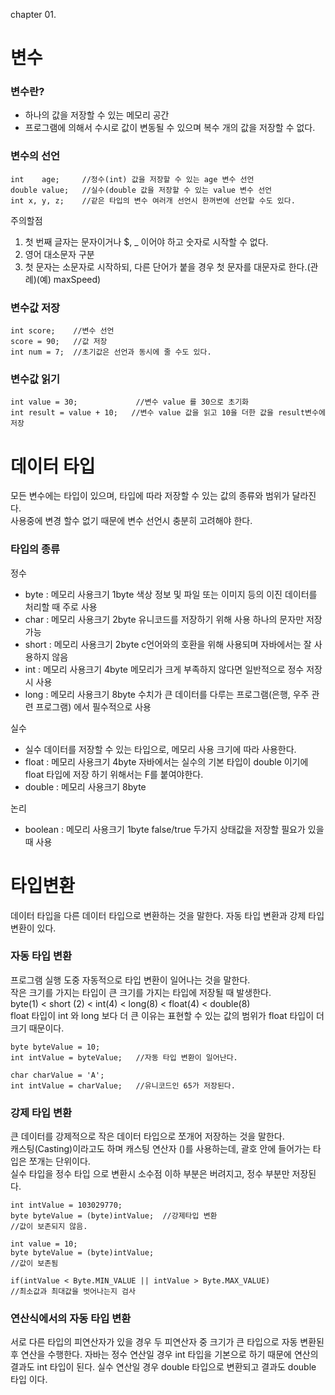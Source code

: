 chapter 01.

변수
=================

### 변수란?
- 하나의 값을 저장할 수 있는 메모리 공간
- 프로그램에 의해서 수시로 값이 변동될 수 있으며 복수 개의 값을 저장할 수 없다.

### 변수의 선언
    int    age;     //정수(int) 값을 저장할 수 있는 age 변수 선언
    double value;   //실수(double 값을 저장할 수 있는 value 변수 선언
    int x, y, z;    //같은 타입의 변수 여러개 선언시 한꺼번에 선언할 수도 있다.

주의할점
1. 첫 번째 글자는 문자이거나 $, _ 이어야 하고 숫자로 시작할 수 없다.
2. 영어 대소문자 구분
3. 첫 문자는 소문자로 시작하되, 다른 단어가 붙을 경우 첫 문자를 대문자로 한다.(관례)(예) maxSpeed)

### 변수값 저장
    int score;    //변수 선언
    score = 90;   //값 저장
    int num = 7;  //초기값은 선언과 동시에 줄 수도 있다.
    
### 변수값 읽기
    int value = 30;             //변수 value 를 30으로 초기화
    int result = value + 10;   //변수 value 값을 읽고 10을 더한 값을 result변수에 저장
  

데이터 타입
=========
모든 변수에는 타입이 있으며, 타입에 따라 저장할 수 있는 값의 종류와 범위가 달라진다.  
사용중에 변경 할수 없기 때문에 변수 선언시 충분히 고려해야 한다.

### 타입의 종류
정수
+ byte : 메모리 사용크기 1byte 색상 정보 및 파일 또는 이미지 등의 이진 데이터를 처리할 때 주로 사용
+ char : 메모리 사용크기 2byte 유니코드를 저장하기 위해 사용 하나의 문자만 저장가능
+ short : 메모리 사용크기 2byte c언어와의 호환을 위해 사용되며 자바에서는 잘 사용하지 않음
+ int : 메모리 사용크기 4byte 메모리가 크게 부족하지 않다면 일반적으로 정수 저장시 사용
+ long : 메모리 사용크기 8byte 수치가 큰 데이터를 다루는 프로그램(은행, 우주 관련 프로그램) 에서 필수적으로 사용 

실수
+ 실수 데이터를 저장할 수 있는 타입으로, 메모리 사용 크기에 따라 사용한다.
+ float : 메모리 사용크기 4byte 자바에서는 실수의 기본 타입이 double 이기에 float 타입에 저장 하기 위해서는 F를 붙여야한다.
+ double : 메모리 사용크기 8byte

논리
+ boolean : 메모리 사용크기 1byte  false/true 두가지 상태값을 저장할 필요가 있을때 사용


타입변환
=================
데이터 타입을 다른 데이터 타입으로 변환하는 것을 말한다. 자동 타입 변환과 강제 타입 변환이 있다.

### 자동 타입 변환
프로그램 실행 도중 자동적으로 타입 변환이 일어나는 것을 말한다.  
작은 크기를 가지는 타입이 큰 크기를 가지는 타입에 저장될 때 발생한다.   
byte(1) < short (2) < int(4) < long(8) < float(4) < double(8)  
float 타입이 int 와 long 보다 더 큰 이유는 표현할 수 있는 값의 범위가 float 타입이 더 크기 때문이다.  

    byte byteValue = 10;
    int intValue = byteValue;   //자동 타입 변환이 일어난다.
    
    char charValue = 'A';
    int intValue = charValue;   //유니코드인 65가 저장된다.


### 강제 타입 변환
큰 데이터를 강제적으로 작은 데이터 타입으로 쪼개어 저장하는 것을 말한다.  
캐스팅(Casting)이라고도 하며 캐스팅 연산자 ()를 사용하는데, 괄호 안에 들어가는 타입은 쪼개는 단위이다.  
실수 타입을 정수 타입 으로 변환시 소수점 이하 부분은 버려지고, 정수 부분만 저장된다.

    int intValue = 103029770;
    byte byteValue = (byte)intValue;  //강제타입 변환
    //값이 보존되지 않음.
    
    int value = 10;
    byte byteValue = (byte)intValue;
    //값이 보존됨
    
    if(intValue < Byte.MIN_VALUE || intValue > Byte.MAX_VALUE)
    //최소값과 최대값을 벗어나는지 검사


### 연산식에서의 자동 타입 변환
서로 다른 타입의 피연산자가 있을 경우 두 피연산자 중 크기가 큰 타입으로 자동 변환된 후 연산을 수행한다.
자바는 정수 연산일 경우 int 타입을 기본으로 하기 때문에 연산의 결과도 int 타입이 된다.
실수 연산일 경우 double 타입으로 변환되고 결과도 double 타입 이다.
















